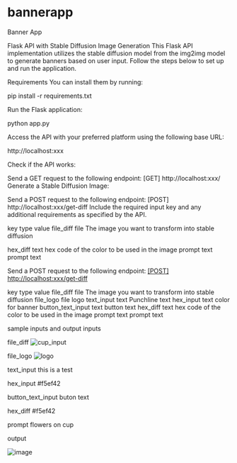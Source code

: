# bannerapp
Banner App

Flask API with Stable Diffusion Image Generation
This Flask API implementation utilizes the stable diffusion model from the img2img model to generate banners based on user input. Follow the steps below to set up and run the application.

Requirements
You can install them by running:

pip install -r requirements.txt

Run the Flask application:

python app.py

Access the API with your preferred platform using the following base URL:

http://localhost:xxx

Check if the API works:

Send a GET request to the following endpoint:
[GET] http://localhost:xxx/
Generate a Stable Diffusion Image:

Send a POST request to the following endpoint:
[POST] http://localhost:xxx/get-diff
Include the required input key and any additional requirements as specified by the API.

key                           type             value
file_diff                    file              The image you want to transform into stable diffusion

hex_diff                     text              hex code of the color to be used in the image
prompt                       text              prompt text

Send a POST request to the following endpoint:
[[POST] http://localhost:xxx/get-diff](http://localhost:xxx:/get-result)

key                           type             value
file_diff                    file              The image you want to transform into stable diffusion
file_logo                    file              logo
text_input                   text              Punchline text
hex_input                    text              color for banner
button_text_input            text              button text
hex_diff                     text              hex code of the color to be used in the image
prompt                       text              prompt text

sample inputs and output
inputs

file_diff
![cup_input](https://github.com/iamsmblc/bannerapp/assets/70532406/440680ac-022f-4dc5-b907-bed172c7f5a9)

file_logo
![logo](https://github.com/iamsmblc/bannerapp/assets/70532406/0ab7fce2-beb9-48f9-adb6-4a5f27bea89d)

text_input
this is a test

hex_input
#f5ef42

button_text_input
buton text

hex_diff
#f5ef42

prompt
flowers on cup

output

![image](https://github.com/iamsmblc/bannerapp/assets/70532406/6ad3aba3-92be-4e53-9124-f38b5a8bf836)

